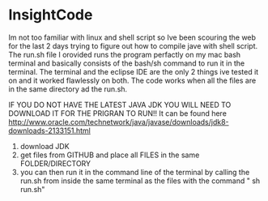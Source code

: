 # InsightCode

Im not too familiar with linux and shell script so Ive been scouring the web for the last 2 days trying to figure out how to compile jave with shell script. 
The run.sh file I orovided runs the program perfactly on my mac bash terminal and basically consists of the bash/sh command to run it in the terminal. The terminal and the eclipse IDE are the only 2 things ive tested it on and it worked flawlessly on both. The code works when all the files are in the same directory ad the run.sh. 

IF YOU DO NOT HAVE THE LATEST JAVA JDK YOU WILL NEED TO DOWNLOAD IT FOR THE PRIGRAN TO RUN!! It can be found here http://www.oracle.com/technetwork/java/javase/downloads/jdk8-downloads-2133151.html


1) download JDK
2) get files from GITHUB and place all FILES in the same FOLDER/DIRECTORY
3) you can then run it in the command line of the terminal by calling the run.sh from inside the same terminal as the files with the command " sh run.sh"